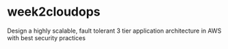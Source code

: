 # week2cloudops
Design a highly scalable, fault tolerant 3 tier application architecture in AWS with best security practices
